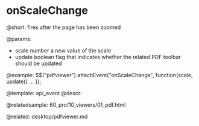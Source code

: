 onScaleChange
=============

@short:
	fires after the page has been zoomed

@params:

- scale			number			a new value of the scale
- update		boolean			flag that indicates whether the related PDF toolbar should be updated

@example:
$$("pdfviewer").attachEvent("onScaleChange", function(scale, update){ ... });

@template:	api_event
@descr:

@relatedsample:
60_pro/10_viewers/01_pdf.html

@related:
desktop/pdfviewer.md

